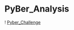 # PyBer_Analysis
! [Pyber_Challenge](https://github.com/DataSolutions360/PyBer_Analysis/files/8693168/Pyber_Challenge.pdf)
